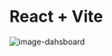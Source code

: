 # React + Vite

![image-dahsboard](https://github.com/user-attachments/assets/a352c097-2b6a-4773-9486-d0b8febcf9d9)
